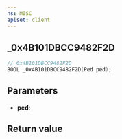 ```yaml
---
ns: MISC
apiset: client
---
```

## _0x4B101DBCC9482F2D

```c
// 0x4B101DBCC9482F2D
BOOL _0x4B101DBCC9482F2D(Ped ped);
```


## Parameters
* **ped**:

## Return value
